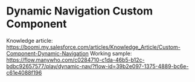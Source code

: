 # Dynamic Navigation Custom Component
Knowledge article: https://boomi.my.salesforce.com/articles/Knowledge_Article/Custom-Component-Dynamic-Navigation
Working sample: https://flow.manywho.com/c0284710-c1da-46b5-b12c-bdbc92657577/play/dynamic-nav/?flow-id=39b2e097-1375-4889-bc6e-c61e4088f196
